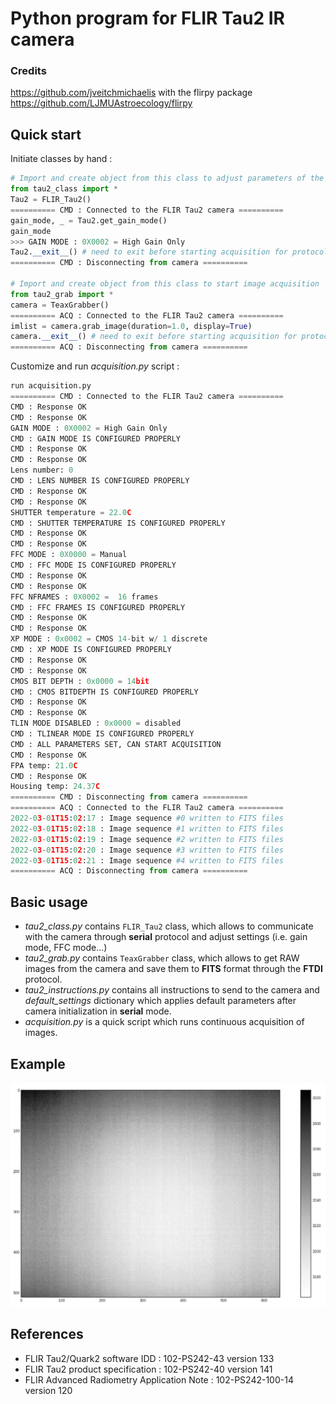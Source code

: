 # Python program for FLIR Tau2 IR camera

### Credits

https://github.com/jveitchmichaelis with the flirpy package https://github.com/LJMUAstroecology/flirpy

## Quick start

Initiate classes by hand :

```python
# Import and create object from this class to adjust parameters of the camera
from tau2_class import *
Tau2 = FLIR_Tau2()
========== CMD : Connected to the FLIR Tau2 camera ==========
gain_mode, _ = Tau2.get_gain_mode()
gain_mode
>>> GAIN MODE : 0X0002 = High Gain Only
Tau2.__exit__() # need to exit before starting acquisition for protocol purposes
========== CMD : Disconnecting from camera ==========

# Import and create object from this class to start image acquisition
from tau2_grab import *
camera = TeaxGrabber()
========== ACQ : Connected to the FLIR Tau2 camera ==========
imlist = camera.grab_image(duration=1.0, display=True)
camera.__exit__() # need to exit before starting acquisition for protocol purposes
========== ACQ : Disconnecting from camera ==========
```

Customize and run *acquisition.py* script :
```python
run acquisition.py                                                                              
========== CMD : Connected to the FLIR Tau2 camera ==========
CMD : Response OK
CMD : Response OK
GAIN MODE : 0X0002 = High Gain Only
CMD : GAIN MODE IS CONFIGURED PROPERLY
CMD : Response OK
CMD : Response OK
Lens number: 0
CMD : LENS NUMBER IS CONFIGURED PROPERLY
CMD : Response OK
CMD : Response OK
SHUTTER temperature = 22.0C
CMD : SHUTTER TEMPERATURE IS CONFIGURED PROPERLY
CMD : Response OK
CMD : Response OK
FFC MODE : 0X0000 = Manual
CMD : FFC MODE IS CONFIGURED PROPERLY
CMD : Response OK
CMD : Response OK
FFC NFRAMES : 0X0002 =  16 frames
CMD : FFC FRAMES IS CONFIGURED PROPERLY
CMD : Response OK
CMD : Response OK
XP MODE : 0x0002 = CMOS 14-bit w/ 1 discrete
CMD : XP MODE IS CONFIGURED PROPERLY
CMD : Response OK
CMD : Response OK
CMOS BIT DEPTH : 0x0000 = 14bit
CMD : CMOS BITDEPTH IS CONFIGURED PROPERLY
CMD : Response OK
CMD : Response OK
TLIN MODE DISABLED : 0x0000 = disabled
CMD : TLINEAR MODE IS CONFIGURED PROPERLY
CMD : ALL PARAMETERS SET, CAN START ACQUISITION
CMD : Response OK
FPA temp: 21.0C
CMD : Response OK
Housing temp: 24.37C
========== CMD : Disconnecting from camera ==========
========== ACQ : Connected to the FLIR Tau2 camera ==========
2022-03-01T15:02:17 : Image sequence #0 written to FITS files
2022-03-01T15:02:18 : Image sequence #1 written to FITS files
2022-03-01T15:02:19 : Image sequence #2 written to FITS files
2022-03-01T15:02:20 : Image sequence #3 written to FITS files
2022-03-01T15:02:21 : Image sequence #4 written to FITS files
========== ACQ : Disconnecting from camera ==========
```

## Basic usage

- *tau2_class.py* contains `FLIR_Tau2` class, which allows to communicate with the camera through **serial** protocol and adjust settings (i.e. gain mode, FFC mode...)
- *tau2_grab.py* contains `TeaxGrabber` class, which allows to get RAW images from the camera and save them to **FITS** format through the **FTDI** protocol.
- *tau2_instructions.py* contains all instructions to send to the camera and *default_settings* dictionary which applies default parameters after camera initialization in **serial** mode.
- *acquisition.py* is a quick script which runs continuous acquisition of images.

## Example

![Sample image of FLIR Tau2 camera in flux RAW 14bits non-radiometric mode](flir_tau2_image_flux.png)

## References
- FLIR Tau2/Quark2 software IDD : 102-PS242-43 version 133
- FLIR Tau2 product specification : 102-PS242-40 version 141
- FLIR Advanced Radiometry Application Note : 102-PS242-100-14 version 120
